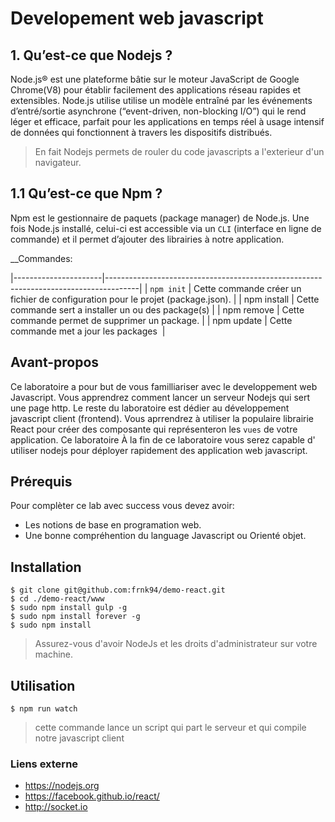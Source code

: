 # Developement web javascript

## 1. Qu’est-ce que Nodejs ?
Node.js® est une plateforme bâtie sur le moteur JavaScript de Google Chrome(V8) pour établir facilement des applications réseau rapides et extensibles. Node.js utilise utilise un modèle entraîné par les événements d’entré/sortie asynchrone (“event-driven, non-blocking I/O”) qui le rend léger et efficace, parfait pour les applications en temps réel à usage intensif de données qui fonctionnent à travers les dispositifs distribués.
> En fait Nodejs permets de rouler du code javascripts a l'exterieur d'un navigateur.

## 1.1 Qu’est-ce que Npm ?
Npm est le gestionnaire de paquets (package manager) de Node.js. Une fois Node.js installé, celui-ci est accessible via un `CLI` (interface en ligne de commande) et il permet d’ajouter des librairies à notre application.

__Commandes:

|----------------------|--------------------------------------------------------------------------------------|
| `npm init`           | Cette commande créer un fichier de configuration pour le projet (package.json).      |
| npm install          | Cette commande sert a installer un ou des package(s)                                 |
| npm remove <package> | Cette commande permet de supprimer un package.                                       |
| npm update           | Cette commande met a jour les packages                                               |

## Avant-propos
Ce laboratoire a pour but de vous familliariser avec le developpement web Javascript. Vous apprendrez comment lancer un serveur Nodejs qui sert une page http. Le reste du laboratoire est dédier au développement javascript client (frontend). Vous aprrendrez à utiliser la populaire librairie React pour créer des composante qui représenteron les `vues` de votre application. Ce laboratoire À la fin de ce laboratoire vous serez capable d' utiliser nodejs pour déployer rapidement des application web javascript.

## Prérequis
Pour complèter ce lab avec success vous devez avoir:
+ Les notions de base en programation web.
+ Une bonne compréhention du language Javascript ou Orienté objet.

## Installation
```
$ git clone git@github.com:frnk94/demo-react.git
$ cd ./demo-react/www
$ sudo npm install gulp -g
$ sudo npm install forever -g
$ sudo npm install
```
> Assurez-vous d'avoir NodeJs et les droits d'administrateur sur votre machine.

## Utilisation
`$ npm run watch `
> cette commande lance un script qui part le serveur et qui compile notre javascript client

### Liens externe
+ https://nodejs.org
+ https://facebook.github.io/react/
+ http://socket.io

